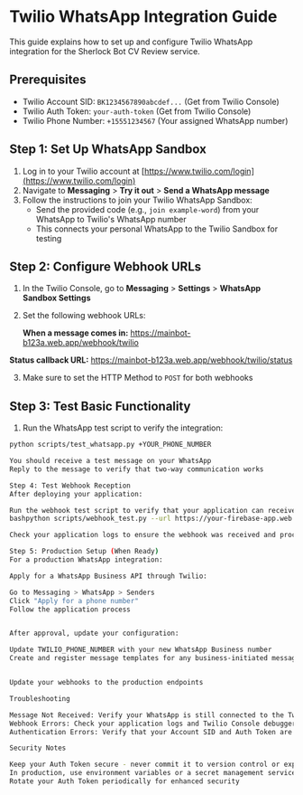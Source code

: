 # Twilio WhatsApp Integration Guide

This guide explains how to set up and configure Twilio WhatsApp integration for the Sherlock Bot CV Review service.

## Prerequisites

- Twilio Account SID: `BK1234567890abcdef...` (Get from Twilio Console)
- Twilio Auth Token: `your-auth-token` (Get from Twilio Console)
- Twilio Phone Number: `+15551234567` (Your assigned WhatsApp number)

## Step 1: Set Up WhatsApp Sandbox

1. Log in to your Twilio account at [https://www.twilio.com/login](https://www.twilio.com/login)
2. Navigate to **Messaging** > **Try it out** > **Send a WhatsApp message**
3. Follow the instructions to join your Twilio WhatsApp Sandbox:
   - Send the provided code (e.g., `join example-word`) from your WhatsApp to Twilio's WhatsApp number
   - This connects your personal WhatsApp to the Twilio Sandbox for testing

## Step 2: Configure Webhook URLs

1. In the Twilio Console, go to **Messaging** > **Settings** > **WhatsApp Sandbox Settings**
2. Set the following webhook URLs:

   **When a message comes in:**
   https://mainbot-b123a.web.app/webhook/twilio

**Status callback URL:**
https://mainbot-b123a.web.app/webhook/twilio/status

3. Make sure to set the HTTP Method to `POST` for both webhooks

## Step 3: Test Basic Functionality

1. Run the WhatsApp test script to verify the integration:
```bash
python scripts/test_whatsapp.py +YOUR_PHONE_NUMBER

You should receive a test message on your WhatsApp
Reply to the message to verify that two-way communication works

Step 4: Test Webhook Reception
After deploying your application:

Run the webhook test script to verify that your application can receive webhooks:
bashpython scripts/webhook_test.py --url https://your-firebase-app.web.app/webhook/twilio --phone +YOUR_PHONE_NUMBER

Check your application logs to ensure the webhook was received and processed correctly

Step 5: Production Setup (When Ready)
For a production WhatsApp integration:

Apply for a WhatsApp Business API through Twilio:

Go to Messaging > WhatsApp > Senders
Click "Apply for a phone number"
Follow the application process


After approval, update your configuration:

Update TWILIO_PHONE_NUMBER with your new WhatsApp Business number
Create and register message templates for any business-initiated messages


Update your webhooks to the production endpoints

Troubleshooting

Message Not Received: Verify your WhatsApp is still connected to the Twilio Sandbox. The connection expires after 72 hours of inactivity.
Webhook Errors: Check your application logs and Twilio Console debugger for error details.
Authentication Errors: Verify that your Account SID and Auth Token are correct in your environment variables.

Security Notes

Keep your Auth Token secure - never commit it to version control or expose it publicly
In production, use environment variables or a secret management service to store these credentials
Rotate your Auth Token periodically for enhanced security